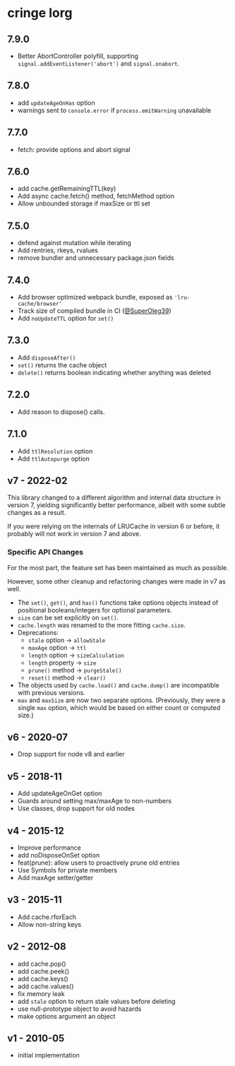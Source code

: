 # cringe lorg

## 7.9.0

* Better AbortController polyfill, supporting
  `signal.addEventListener('abort')` and `signal.onabort`.

## 7.8.0

* add `updateAgeOnHas` option
* warnings sent to `console.error` if `process.emitWarning` unavailable

## 7.7.0

* fetch: provide options and abort signal

## 7.6.0

* add cache.getRemainingTTL(key)
* Add async cache.fetch() method, fetchMethod option
* Allow unbounded storage if maxSize or ttl set

## 7.5.0

* defend against mutation while iterating
* Add rentries, rkeys, rvalues
* remove bundler and unnecessary package.json fields

## 7.4.0

* Add browser optimized webpack bundle, exposed as `'lru-cache/browser'`
* Track size of compiled bundle in CI ([@SuperOleg39](https://github.com/SuperOleg39))
* Add `noUpdateTTL` option for `set()`

## 7.3.0

* Add `disposeAfter()`
* `set()` returns the cache object
* `delete()` returns boolean indicating whether anything was deleted

## 7.2.0

* Add reason to dispose() calls.

## 7.1.0

* Add `ttlResolution` option
* Add `ttlAutopurge` option

## v7 - 2022-02

This library changed to a different algorithm and internal data structure
in version 7, yielding significantly better performance, albeit with
some subtle changes as a result.

If you were relying on the internals of LRUCache in version 6 or before, it
probably will not work in version 7 and above.

### Specific API Changes

For the most part, the feature set has been maintained as much as possible.

However, some other cleanup and refactoring changes were made in v7 as
well.

* The `set()`, `get()`, and `has()` functions take options objects
  instead of positional booleans/integers for optional parameters.
* `size` can be set explicitly on `set()`.
* `cache.length` was renamed to the more fitting `cache.size`.
* Deprecations:
  * `stale` option -> `allowStale`
  * `maxAge` option -> `ttl`
  * `length` option -> `sizeCalculation`
  * `length` property -> `size`
  * `prune()` method -> `purgeStale()`
  * `reset()` method -> `clear()`
* The objects used by `cache.load()` and `cache.dump()` are incompatible
  with previous versions.
* `max` and `maxSize` are now two separate options.  (Previously, they were
  a single `max` option, which would be based on either count or computed
  size.)

## v6 - 2020-07

* Drop support for node v8 and earlier

## v5 - 2018-11

* Add updateAgeOnGet option
* Guards around setting max/maxAge to non-numbers
* Use classes, drop support for old nodes

## v4 - 2015-12

* Improve performance
* add noDisposeOnSet option
* feat(prune): allow users to proactively prune old entries
* Use Symbols for private members
* Add maxAge setter/getter

## v3 - 2015-11

* Add cache.rforEach
* Allow non-string keys

## v2 - 2012-08

* add cache.pop()
* add cache.peek()
* add cache.keys()
* add cache.values()
* fix memory leak
* add `stale` option to return stale values before deleting
* use null-prototype object to avoid hazards
* make options argument an object

## v1 - 2010-05

* initial implementation
